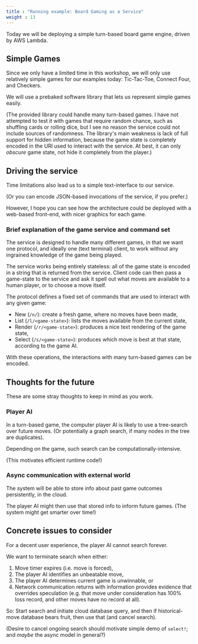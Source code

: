 ```yaml
---
title : "Running example: Board Gaming as a Service"
weight : 13
---
```


Today we will be deploying a simple turn-based board game engine, driven by AWS
Lambda.

## Simple Games

Since we only have a limited time in this workshop, we will only use relatively
simple games for our examples today: Tic-Tac-Toe, Connect Four, and Checkers.

We will use a prebaked software library that lets us represent simple games
easily.

(The provided library could handle many turn-based games. I have not attempted
to test it with games that require random chance, such as shuffling cards or
rolling dice, but I see no reason the service could not include sources of
randomness. The library's main weakness is lack of full support for hidden
information, because the game state is completely encoded in the URI used to
interact with the service. At best, it can only *obscure* game state, not hide
it completely from the player.)

## Driving the service

Time limitations also lead us to a simple text-interface to our service.

(Or you can encode JSON-based invocations of the service, if you prefer.)

However, I hope you can see how the architecture could be deployed with a
web-based front-end, with nicer graphics for each game.

### Brief explanation of the game service and command set

The service is designed to handle many different games, in that we want one
protocol, and ideally one (text terminal) client, to work without any ingrained
knowledge of the game being played.

The service works being entirely stateless: all of the game state is encoded in
a string that is returned from the service. Client code can then pass a
game-state to the service and ask it spell out what moves are available to a
human player, or to choose a move itself.

The protocol defines a fixed set of commands that are used to interact with any
given game:

 * New (`/n/`): create a fresh game, where no moves have been made,
 * List (`/l/<game-state>`): lists the moves available from the current state,
 * Render (`/r/<game-state>`): produces a nice text rendering of the game state,
 * Select (`/s/<game-state>`): produces which move is best at that state, according to the game AI.

With these operations, the interactions with many turn-based games can be encoded.

## Thoughts for the future

These are some stray thoughts to keep in mind as you work.

### Player AI

In a turn-based game, the computer player AI is likely to use a tree-search over
future moves. (Or potentially a graph search, if many nodes in the tree are
duplicates).

Depending on the game, such search can be computationally-intensive.

(This motivates efficient runtime code!)

### Async communication with external world

The system will be able to store info about past game outcomes persistently,
in the cloud.

The player AI might then use that stored info to inform future games. (The
system might get smarter over time!)

## Concrete issues to consider

For a decent user experience, the player AI cannot search forever.

We want to terminate search when either:
 1. Move timer expires (i.e. move is forced),
 2. The player AI identifies an unbeatable move,
 3. The player AI determines current game is unwinnable, or
 4. Network communication returns with information provides evidence that
    overrides speculation (e.g. that move under consideration has 100% loss
    record, and other moves have no record at all).

So: Start search and initiate cloud database query, and then if
historical-move database bears fruit, then use that (and cancel search).

   (Desire to cancel ongoing search should motivate simple demo of `select!`;
   and *maybe* the async model in general?)

